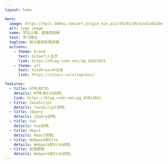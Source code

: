 ```yaml
---
layout: home

hero:
  image: https://bpic.588ku.com/art_origin_min_pic/19/03/16/e2e514b18e91337c30b94f1e7a6bf24f.jpg
  alt: logo image
  name: 学无止境，温故而知新
  text: 学习随记
  tagline: 努力搬砖的程序猿
  actions:
    - theme: brand
      text: Gitee个人主页
      link: https://blog.csdn.net/qq_45613931
    - theme: alt
      text: VitePress中文网
      link: https://vitejs.cn/vitepress/

features:
  - title: HTML和CSS
    details: HTML和CSS说明。
    link: https://blog.csdn.net/qq_45613931
  - title: JavaScript
    details: JavaScript说明。
  - title: jQuery
    details: jQuery说明。
  - title: Vue
    details: Vue说明。
  - title: React
    details: React说明。
  - title: Webpack和Vite
    details: Webpack和Vite说明。
  - title: 前端框架
    details: Webpack和Vite说明。
---
```


<!-- <script setup>
import { VPTeamPage,  VPTeamPageTitle,  VPTeamMembers } from 'vitepress/theme'

const members = [
  {
    avatar: 'https://www.github.com/yyx990803.png',
    name: '只爭朝夕不負韶華',
    title: '负责人'
  },
  {
    avatar: 'https://www.github.com/yyx990803.png',
    name: '只爭朝夕不負韶華',
    title: '负责人'
  }
]
</script> -->

<!-- <VPTeamPage>
  <VPTeamPageTitle>
    <template #title>
      前端参与开发人员
    </template>
    <template #lead>
      CSDN
    </template>
  </VPTeamPageTitle>
  <VPTeamMembers
    size="small"
    :members="members"
  />
</VPTeamPage> -->